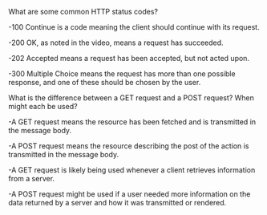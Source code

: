 What are some common HTTP status codes?

-100 Continue is a code meaning the client should continue with its request.

-200 OK, as noted in the video, means a request has succeeded.

-202 Accepted means a request has been accepted, but not acted upon.

-300 Multiple Choice means the request has more than one possible response, and one of these should be chosen by the user.

What is the difference between a GET request and a POST request? When might each be used?

-A GET request means the resource has been fetched and is transmitted in the message body.

-A POST request means the resource describing the post of the action is transmitted in the message body.

-A GET request is likely being used whenever a client retrieves information from a server.

-A POST request might be used if a user needed more information on the data returned by a server and how it was transmitted or rendered.